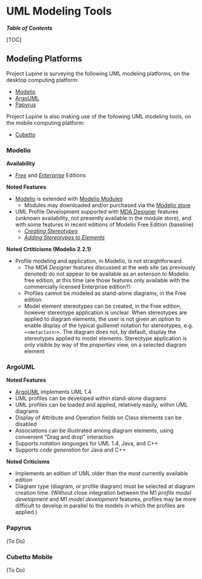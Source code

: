 UML Modeling Tools
==================

_**Table of Contents**_

[TOC]

## Modeling Platforms

Project Lupine is surveying the following UML modeling platforms, on the desktop computing platform:

* [Modelio][modelio]
* [ArgoUML][argo]
* [Papyrus][papyrus]

Project Lupine is also making use of the following UML modeling tools, on the mobile computing platform:

* [Cubetto][cubetto]


### Modelio

**Availability**

* _[Free](http://archive.modeliosoft.com/en/products/modelio-free-edition.html)_ and _[Enterprise](http://archive.modeliosoft.com/en/products/modelio-enterprise-edition.html)_ Editions

**Noted Features**

* [Modelio][modelio] is extended with [Modelio Modules](http://www.modeliosoft.com/en/products/modeliosoft-modules-extensions.html)
    * Modules may downloaded and/or purchased via the [Modelio store](http://www.modeliosoft.com/en/modelio-store.html)
* UML Profile Development supported with [MDA Designer](http://archive.modeliosoft.com/en/modules/modelio-mda-designer.html) features (unknown availability, not presently available in the module store), and with some features in recent editions of Modelio Free Edition (baseline)
    * _[Creating Stereotypes](http://forge.modelio.org/projects/modelio-user-manual-english-22/wiki/Modeler-_modeler_mda_services_basic)_
	* _[Adding Stereotypes to Elements](http://forge.modelio.org/projects/modelio-user-manual-english-221/wiki/Modeler-_modeler_building_models_add_stereotypes)_

**Noted Crtiticisms (Modelio 2.2.1)**

* Profile modeling and application, in Modelio, is not straightforward. 
    * The _MDA Designer_ features discussed at the web site (as previously denoted) do not appear to be available as an extenson to Modelio free edition, at this time (are those features only available with the commercially licensed Enterprise edition?)
	* Profiles cannot be modeled as stand-alone diagrams, in the Free edition. 
    * Model element stereotypes can be created, in the Free edition, however stereotype application is unclear. When stereotypes are applied to diagram elements, the user is not given an option to enable display of the typical guillemet notation for stereotypes, e.g. _`<<metaclass>>`_. The diagram does not, by default, display the stereotypes applied to model elements. Stereotype application is only visible by way of the _properties_ view, on a selected diagram element

### ArgoUML

**Noted Features**

* [ArgoUML][argo] implements UML 1.4
* UML profiles can be developed within stand-alone diagrams
* UML profiles can be loaded and applied, relatively easily, within UML diagrams
* Display of Attribute and Operation fields on Class elements can be disabled
* Associations can be illustrated among diagram elements, using convenient "Drag and drop" interaction
* Supports _notation languages_ for UML 1.4, Java, and C++
* Supports _code generation_ for Java and C++


**Noted Criticisms**

* Implements an edition of UML older than the most currently available edition
* Diagram type (diagram, or profile diagram) must be selected at diagram creation time.  (Without close integration between the M1 _profile model development_ and M1 _model development_ features, profiles may be more difficult to develop in parallel to the models in which the profiles are applied.)

### Papyrus 

(To Do)

### Cubetto Mobile

(To Do)


[modelio]: http://www.modeliosoft.com/en/products/features.html
[argo]: http://argouml.tigris.org/
[papyrus]: www.eclipse.org/papyrus/
[cubetto]: http://www.semture.de/en/cubetto-mobile-en/overview
